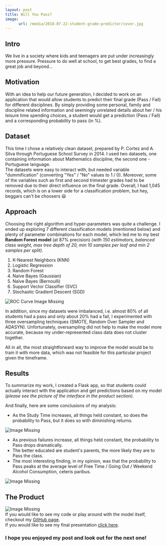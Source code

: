 ```yaml
---
layout: post
title: Will You Pass?
image:
      url: /media/2018-07-22-student-grade-predictor/cover.jpg
---
```

## Intro  
We live in a society where kids and teenagers are put under increasingly more pressure. Pressure to do well at school, to get best grades, to find a great job and beyond...

## Motivation
With an idea to help our future generation, I decided to work on an application that would allow students to predict their final grade (Pass / Fail) for different disciplines.
By simply providing some personal, family and discipline related information and seemingly unrelated details about her / his leisure time spending choices, a student would get a prediction (Pass / Fail) and a corresponding probability to pass (in %).

## Dataset
This time I chose a relatively clean dataset, prepared by P. Cortez and A. Silva through Portuguese School Survey in 2014. I used two datasets, one containing information about Mathematics discipline, the second one - Portuguese language.   
The datasets were easy to interact with, but needed variable "dummification" (converting "Yes" / "No" values to 1 / 0). Moreover, some of the variables such as first and second trimester grades had to be removed due to their direct influence on the final grade. Overall, I had 1,045 records, which is on a lower side for a classification problem, but hey, beggars can't be choosers :smiley:  

## Approach  
Choosing the right algorithm and hyper-parameters was quite a challenge. I ended up exploring 7 different classification models (mentioned below) and plenty of parameter combinations for each model, which led me to my best **Random Forest model** (at 87% precision) *(with 150 estimators, balanced class weight, max tree depth of 20, min 10 samples per leaf and min 2 samples per split)*.
  1. K-Nearest Neighbors (KNN)
  2. Logistic Regression
  3. Random Forest
  4. Naive Bayes (Gaussian)
  5. Naive Bayes (Bernoulli)
  6. Support Vector Classifier (SVC)
  7. Stochastic Gradient Descent (SGD)

![ROC Curve Image Missing]({{"/assets/images/ROC_Curve.png"|https://github.com/mastaus/mastaus.github.io/blob/master/assets/images/ROC_Curve.png}})

In addition, since my datasets were imbalanced, i.e. almost 80% of all students had a pass and only about 20% had a fail, I experimented with three oversampling techniques (SMOTE, Random Over Sampler and ADASYN). Unfortunately, oversampling did not help to make the model more accurate, because my under-represented class data does not cluster together.

All in all, the most straightforward way to improve the model would be to train it with more data, which was not feasible for this particular project given the timeframe.

## Results
To summarize my work, I created a Flask app, so that students could actually interact with the application and get predictions based on my model *(please see the picture of the interface in the product section)*.  

And finally, here are some conclusions of my analysis:
* As the Study Time increases, all things held constant, so does the probability to Pass, but it does so with diminishing returns.

![Image Missing]({{"/assets/images/study_time.png"|https://github.com/mastaus/mastaus.github.io/blob/master/assets/images/study_time.png}}) 

* As previous failures increase, all things held constant, the probability to Pass drops dramatically.
* The better educated are student's parents, the more likely they are to Pass the class.
* The most interesting finding, in my opinion, was that the probability to Pass peaks at the average level of Free Time / Going Out / Weekend Alcohol Consumption, ceteris paribus.

![Image Missing]({{"/assets/images/free_time.png"|https://github.com/mastaus/mastaus.github.io/blob/master/assets/images/free_time.png}})

## The Product
![Image Missing]({{"/assets/images/app_interface.png"|https://github.com/mastaus/mastaus.github.io/blob/master/assets/images/app_interface.png}})  
If you would like to see my code or play around with the model itself, checkout my [GitHub page](https://github.com/mastaus/metis_projects/tree/master/Student_Grade_Prediction).   
If you would like to see my final presentation [click here](https://docs.google.com/presentation/d/1wmb2Ji1rNFuHmTfFX56D8FBWS-bie00pFKp-HW8TsTM/edit#slide=id.p).  

### I hope you enjoyed my post and look out for the next one!
